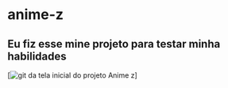 # anime-z
## Eu fiz esse mine projeto para testar minha habilidades 

[<img src="./tela.gif" alt="git da tela inicial do projeto Anime z">]
